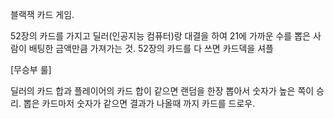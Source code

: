 블랙잭 카드 게임.

52장의 카드를 가지고 딜러(인공지능 컴퓨터)랑 대결을 하여 21에 가까운 수를 뽑은 사람이 배팅한 금액만큼 가져가는 것.
52장의 카드를 다 쓰면 카드덱을 셔플

[무승부 룰]

딜러의 카드 합과 플레이어의 카드 합이 같으면 랜덤을 한장 뽑아서 숫자가 높은 쪽이 승리.
뽑은 카드마저 숫자가 같으면 결과가 나올때 까지 카드를 드로우.

